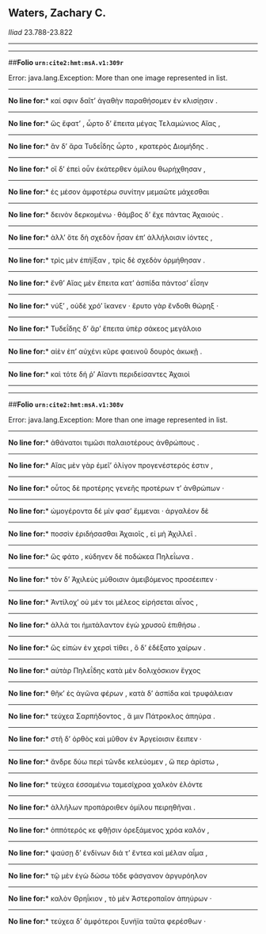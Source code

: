 ## Waters, Zachary C.

*Iliad* 23.788-23.822

---

---

##**Folio `urn:cite2:hmt:msA.v1:309r`**



Error: java.lang.Exception: More than one image represented in list.

--- 

 **No line for:*** καί σφιν δαῖτʼ ἀγαθὴν παραθήσομεν ἐν κλισίῃσιν .

--- 

 **No line for:*** ὣς ἔφατʼ , ὦρτο δʼ ἔπειτα μέγας Τελαμώνιος Αἴας ,

--- 

 **No line for:*** ἂν δʼ ἄρα Τυδεΐδης ὦρτο , κρατερὸς Διομήδης .

--- 

 **No line for:*** οἳ δʼ ἐπεὶ οὖν ἑκάτερθεν ὁμίλου θωρήχθησαν ,

--- 

 **No line for:*** ἐς μέσον ἀμφοτέρω συνίτην μεμαῶτε μάχεσθαι

--- 

 **No line for:*** δεινὸν δερκομένω · θάμβος δʼ ἔχε πάντας Ἀχαιούς .

--- 

 **No line for:*** ἀλλʼ ὅτε δὴ σχεδὸν ἦσαν ἐπʼ ἀλλήλοισιν ἰόντες ,

--- 

 **No line for:*** τρὶς μὲν ἐπήϊξαν , τρὶς δὲ σχεδὸν ὁρμήθησαν .

--- 

 **No line for:*** ἔνθʼ Αἴας μὲν ἔπειτα κατʼ ἀσπίδα πάντοσʼ ἐΐσην

--- 

 **No line for:*** νύξʼ , οὐδὲ χρόʼ ἵκανεν · ἔρυτο γὰρ ἔνδοθι θώρηξ ·

--- 

 **No line for:*** Τυδεΐδης δʼ ἄρʼ ἔπειτα ὑπὲρ σάκεος μεγάλοιο

--- 

 **No line for:*** αἰὲν ἐπʼ αὐχένι κῦρε φαεινοῦ δουρὸς ἀκωκῇ .

--- 

 **No line for:*** καὶ τότε δή ῥʼ Αἴαντι περιδείσαντες Ἀχαιοὶ

---

---

##**Folio `urn:cite2:hmt:msA.v1:308v`**



Error: java.lang.Exception: More than one image represented in list.

--- 

 **No line for:*** ἀθάνατοι τιμῶσι παλαιοτέρους ἀνθρώπους .

--- 

 **No line for:*** Αἴας μὲν γὰρ ἐμεῖʼ ὀλίγον προγενέστερός ἐστιν ,

--- 

 **No line for:*** οὗτος δὲ προτέρης γενεῆς προτέρων τʼ ἀνθρώπων ·

--- 

 **No line for:*** ὠμογέροντα δέ μίν φασʼ ἔμμεναι · ἀργαλέον δὲ

--- 

 **No line for:*** ποσσὶν ἐριδήσασθαι Ἀχαιοῖς , εἰ μὴ Ἀχιλλεῖ .

--- 

 **No line for:*** ὣς φάτο , κύδηνεν δὲ ποδώκεα Πηλεΐωνα .

--- 

 **No line for:*** τὸν δʼ Ἀχιλεὺς μύθοισιν ἀμειβόμενος προσέειπεν ·

--- 

 **No line for:*** Ἀντίλοχʼ οὐ μέν τοι μέλεος εἰρήσεται αἶνος ,

--- 

 **No line for:*** ἀλλά τοι ἡμιτάλαντον ἐγὼ χρυσοῦ ἐπιθήσω .

--- 

 **No line for:*** ὣς εἰπὼν ἐν χερσὶ τίθει , ὃ δʼ ἐδέξατο χαίρων .

--- 

 **No line for:*** αὐτὰρ Πηλεΐδης κατὰ μὲν δολιχόσκιον ἔγχος

--- 

 **No line for:*** θῆκʼ ἐς ἀγῶνα φέρων , κατὰ δʼ ἀσπίδα καὶ τρυφάλειαν

--- 

 **No line for:*** τεύχεα Σαρπήδοντος , ἅ μιν Πάτροκλος ἀπηύρα .

--- 

 **No line for:*** στῆ δʼ ὀρθὸς καὶ μῦθον ἐν Ἀργείοισιν ἔειπεν ·

--- 

 **No line for:*** ἄνδρε δύω περὶ τῶνδε κελεύομεν , ὥ περ ἀρίστω ,

--- 

 **No line for:*** τεύχεα ἑσσαμένω ταμεσίχροα χαλκὸν ἑλόντε

--- 

 **No line for:*** ἀλλήλων προπάροιθεν ὁμίλου πειρηθῆναι .

--- 

 **No line for:*** ὁππότερός κε φθῇσιν ὀρεξάμενος χρόα καλόν ,

--- 

 **No line for:*** ψαύσῃ δʼ ἐνδίνων διά τʼ ἔντεα καὶ μέλαν αἷμα ,

--- 

 **No line for:*** τῷ μὲν ἐγὼ δώσω τόδε φάσγανον ἀργυρόηλον

--- 

 **No line for:*** καλὸν Θρηΐκιον , τὸ μὲν Ἀστεροπαῖον ἀπηύρων ·

--- 

 **No line for:*** τεύχεα δʼ ἀμφότεροι ξυνήϊα ταῦτα φερέσθων ·